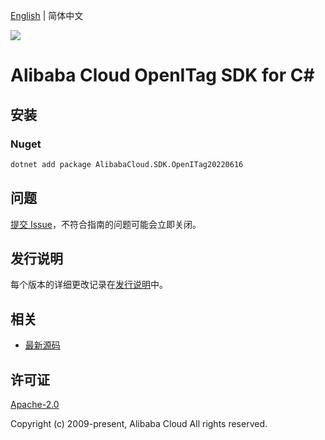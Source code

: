 [English](README.md) | 简体中文

![](https://aliyunsdk-pages.alicdn.com/icons/AlibabaCloud.svg)

# Alibaba Cloud OpenITag SDK for C#

## 安装

### Nuget

```bash
dotnet add package AlibabaCloud.SDK.OpenITag20220616
```

## 问题

[提交 Issue](https://github.com/aliyun/alibabacloud-csharp-sdk/issues/new)，不符合指南的问题可能会立即关闭。

## 发行说明

每个版本的详细更改记录在[发行说明](./ChangeLog.md)中。

## 相关

* [最新源码](https://github.com/aliyun/alibabacloud-csharp-sdk/)

## 许可证

[Apache-2.0](http://www.apache.org/licenses/LICENSE-2.0)

Copyright (c) 2009-present, Alibaba Cloud All rights reserved.
